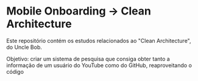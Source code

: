 # Mobile Onboarding -> Clean Architecture
Este repositório contém os estudos relacionados ao "Clean Architecture", do Uncle Bob.

Objetivo: criar um sistema de pesquisa que consiga obter tanto a informação de um usuário do YouTube como do GitHub, reaproveitando o código